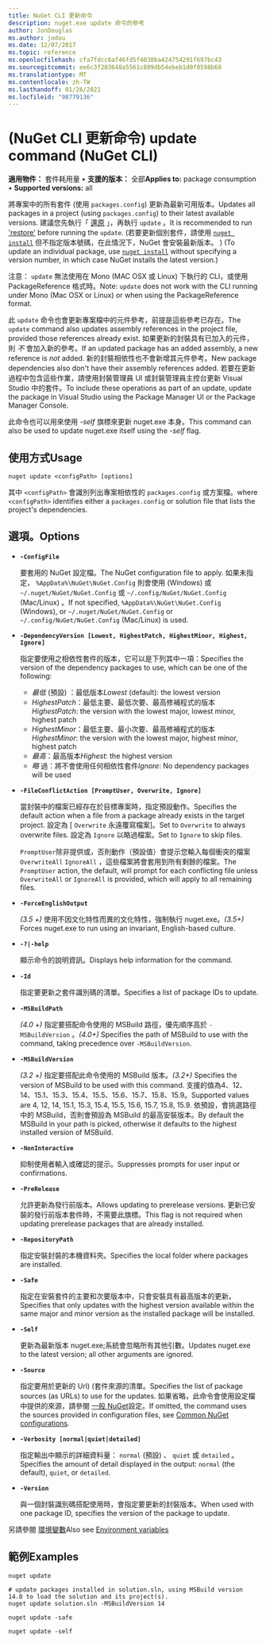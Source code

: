 ```yaml
---
title: NuGet CLI 更新命令
description: nuget.exe update 命令的參考
author: JonDouglas
ms.author: jodou
ms.date: 12/07/2017
ms.topic: reference
ms.openlocfilehash: cfa7fdcc6af46fd5f4030ba424754291f697bc43
ms.sourcegitcommit: ee6c3f203648a5561c809db54ebeb1d0f0598b68
ms.translationtype: MT
ms.contentlocale: zh-TW
ms.lasthandoff: 01/26/2021
ms.locfileid: "98779136"
---
```

# <a name="update-command-nuget-cli"></a><span data-ttu-id="1a0d2-103"> (NuGet CLI 更新命令) </span><span class="sxs-lookup"><span data-stu-id="1a0d2-103">update command (NuGet CLI)</span></span>

<span data-ttu-id="1a0d2-104">**適用物件：** 套件耗用量 &bullet; **支援的版本：** 全部</span><span class="sxs-lookup"><span data-stu-id="1a0d2-104">**Applies to:** package consumption &bullet; **Supported versions:** all</span></span>

<span data-ttu-id="1a0d2-105">將專案中的所有套件 (使用 `packages.config`) 更新為最新可用版本。</span><span class="sxs-lookup"><span data-stu-id="1a0d2-105">Updates all packages in a project (using `packages.config`) to their latest available versions.</span></span> <span data-ttu-id="1a0d2-106">建議您先執行「 [還原](cli-ref-restore.md) 」，再執行 `update` 。</span><span class="sxs-lookup"><span data-stu-id="1a0d2-106">It is recommended to run ['restore'](cli-ref-restore.md) before running the `update`.</span></span> <span data-ttu-id="1a0d2-107"> (若要更新個別套件，請使用 [`nuget install`](cli-ref-install.md) 但不指定版本號碼，在此情況下，NuGet 會安裝最新版本。 ) </span><span class="sxs-lookup"><span data-stu-id="1a0d2-107">(To update an individual package, use [`nuget install`](cli-ref-install.md) without specifying a version number, in which case NuGet installs the latest version.)</span></span>

<span data-ttu-id="1a0d2-108">注意： `update` 無法使用在 Mono (MAC OSX 或 Linux) 下執行的 CLI，或使用 PackageReference 格式時。</span><span class="sxs-lookup"><span data-stu-id="1a0d2-108">Note: `update` does not work with the CLI running under Mono (Mac OSX or Linux) or when using the PackageReference format.</span></span>

<span data-ttu-id="1a0d2-109">此 `update` 命令也會更新專案檔中的元件參考，前提是這些參考已存在。</span><span class="sxs-lookup"><span data-stu-id="1a0d2-109">The `update` command also updates assembly references in the project file, provided those references already exist.</span></span> <span data-ttu-id="1a0d2-110">如果更新的封裝具有已加入的元件，則 *不* 會加入新的參考。</span><span class="sxs-lookup"><span data-stu-id="1a0d2-110">If an updated package has an added assembly, a new reference is *not* added.</span></span> <span data-ttu-id="1a0d2-111">新的封裝相依性也不會新增其元件參考。</span><span class="sxs-lookup"><span data-stu-id="1a0d2-111">New package dependencies also don't have their assembly references added.</span></span> <span data-ttu-id="1a0d2-112">若要在更新過程中包含這些作業，請使用封裝管理員 UI 或封裝管理員主控台更新 Visual Studio 中的套件。</span><span class="sxs-lookup"><span data-stu-id="1a0d2-112">To include these operations as part of an update, update the package in Visual Studio using the Package Manager UI or the Package Manager Console.</span></span>

<span data-ttu-id="1a0d2-113">此命令也可以用來使用 *-self* 旗標來更新 nuget.exe 本身。</span><span class="sxs-lookup"><span data-stu-id="1a0d2-113">This command can also be used to update nuget.exe itself using the *-self* flag.</span></span>

## <a name="usage"></a><span data-ttu-id="1a0d2-114">使用方式</span><span class="sxs-lookup"><span data-stu-id="1a0d2-114">Usage</span></span>

```cli
nuget update <configPath> [options]
```

<span data-ttu-id="1a0d2-115">其中 `<configPath>` 會識別列出專案相依性的 `packages.config` 或方案檔。</span><span class="sxs-lookup"><span data-stu-id="1a0d2-115">where `<configPath>` identifies either a `packages.config` or solution file that lists the project's dependencies.</span></span>

## <a name="options"></a><span data-ttu-id="1a0d2-116">選項。</span><span class="sxs-lookup"><span data-stu-id="1a0d2-116">Options</span></span>

- **`-ConfigFile`**

  <span data-ttu-id="1a0d2-117">要套用的 NuGet 設定檔。</span><span class="sxs-lookup"><span data-stu-id="1a0d2-117">The NuGet configuration file to apply.</span></span> <span data-ttu-id="1a0d2-118">如果未指定， `%AppData%\NuGet\NuGet.Config` 則會使用 (Windows) 或 `~/.nuget/NuGet/NuGet.Config` 或 `~/.config/NuGet/NuGet.Config` (Mac/Linux) 。</span><span class="sxs-lookup"><span data-stu-id="1a0d2-118">If not specified, `%AppData%\NuGet\NuGet.Config` (Windows), or `~/.nuget/NuGet/NuGet.Config` or `~/.config/NuGet/NuGet.Config` (Mac/Linux) is used.</span></span>
  
- **`-DependencyVersion [Lowest, HighestPatch, HighestMinor, Highest, Ignore]`**

  <span data-ttu-id="1a0d2-119">指定要使用之相依性套件的版本，它可以是下列其中一項：</span><span class="sxs-lookup"><span data-stu-id="1a0d2-119">Specifies the version of the dependency packages to use, which can be one of the following:</span></span><br/><ul><li><span data-ttu-id="1a0d2-120">*最低* (預設) ：最低版本</span><span class="sxs-lookup"><span data-stu-id="1a0d2-120">*Lowest* (default): the lowest version</span></span></li><li><span data-ttu-id="1a0d2-121">*HighestPatch*：最低主要、最低次要、最高修補程式的版本</span><span class="sxs-lookup"><span data-stu-id="1a0d2-121">*HighestPatch*: the version with the lowest major, lowest minor, highest patch</span></span></li><li><span data-ttu-id="1a0d2-122">*HighestMinor*：最低主要、最小次要、最高修補程式的版本</span><span class="sxs-lookup"><span data-stu-id="1a0d2-122">*HighestMinor*: the version with the lowest major, highest minor, highest patch</span></span></li><li><span data-ttu-id="1a0d2-123">*最高*：最高版本</span><span class="sxs-lookup"><span data-stu-id="1a0d2-123">*Highest*: the highest version</span></span></li><li><span data-ttu-id="1a0d2-124">*略* 過：將不會使用任何相依性套件</span><span class="sxs-lookup"><span data-stu-id="1a0d2-124">*Ignore*: No dependency packages will be used</span></span></li></ul>

- **`-FileConflictAction [PromptUser, Overwrite, Ignore]`**

  <span data-ttu-id="1a0d2-125">當封裝中的檔案已經存在於目標專案時，指定預設動作。</span><span class="sxs-lookup"><span data-stu-id="1a0d2-125">Specifies the default action when a file from a package already exists in the target project.</span></span> <span data-ttu-id="1a0d2-126">設定為 [ `Overwrite` 永遠覆寫檔案]。</span><span class="sxs-lookup"><span data-stu-id="1a0d2-126">Set to `Overwrite` to always overwrite files.</span></span> <span data-ttu-id="1a0d2-127">設定為 `Ignore` 以略過檔案。</span><span class="sxs-lookup"><span data-stu-id="1a0d2-127">Set to `Ignore` to skip files.</span></span>

  <span data-ttu-id="1a0d2-128">`PromptUser`除非提供或，否則動作（預設值）會提示您輸入每個衝突的檔案 `OverwriteAll` `IgnoreAll` ，這些檔案將會套用到所有剩餘的檔案。</span><span class="sxs-lookup"><span data-stu-id="1a0d2-128">The `PromptUser` action, the default, will prompt for each conflicting file unless `OverwriteAll` or `IgnoreAll` is provided, which will apply to all remaining files.</span></span>

- **`-ForceEnglishOutput`**

  <span data-ttu-id="1a0d2-129">*(3.5 +)* 使用不因文化特性而異的文化特性，強制執行 nuget.exe。</span><span class="sxs-lookup"><span data-stu-id="1a0d2-129">*(3.5+)* Forces nuget.exe to run using an invariant, English-based culture.</span></span>

- **`-?|-help`**

  <span data-ttu-id="1a0d2-130">顯示命令的說明資訊。</span><span class="sxs-lookup"><span data-stu-id="1a0d2-130">Displays help information for the command.</span></span>

- **`-Id`**

  <span data-ttu-id="1a0d2-131">指定要更新之套件識別碼的清單。</span><span class="sxs-lookup"><span data-stu-id="1a0d2-131">Specifies a list of package IDs to update.</span></span>

- **`-MSBuildPath`**

  <span data-ttu-id="1a0d2-132">*(4.0 +)* 指定要搭配命令使用的 MSBuild 路徑，優先順序高於 `-MSBuildVersion` 。</span><span class="sxs-lookup"><span data-stu-id="1a0d2-132">*(4.0+)* Specifies the path of MSBuild to use with the command, taking precedence over `-MSBuildVersion`.</span></span>

- **`-MSBuildVersion`**

  <span data-ttu-id="1a0d2-133">*(3.2 +)* 指定要搭配此命令使用的 MSBuild 版本。</span><span class="sxs-lookup"><span data-stu-id="1a0d2-133">*(3.2+)* Specifies the version of MSBuild to be used with this command.</span></span> <span data-ttu-id="1a0d2-134">支援的值為4、12、14、15.1、15.3、15.4、15.5、15.6、15.7、15.8、15.9。</span><span class="sxs-lookup"><span data-stu-id="1a0d2-134">Supported values are 4, 12, 14, 15.1, 15.3, 15.4, 15.5, 15.6, 15.7, 15.8, 15.9.</span></span> <span data-ttu-id="1a0d2-135">依預設，會挑選路徑中的 MSBuild，否則會預設為 MSBuild 的最高安裝版本。</span><span class="sxs-lookup"><span data-stu-id="1a0d2-135">By default the MSBuild in your path is picked, otherwise it defaults to the highest installed version of MSBuild.</span></span>

- **`-NonInteractive`**

  <span data-ttu-id="1a0d2-136">抑制使用者輸入或確認的提示。</span><span class="sxs-lookup"><span data-stu-id="1a0d2-136">Suppresses prompts for user input or confirmations.</span></span>

- **`-PreRelease`**

  <span data-ttu-id="1a0d2-137">允許更新為發行前版本。</span><span class="sxs-lookup"><span data-stu-id="1a0d2-137">Allows updating to prerelease versions.</span></span> <span data-ttu-id="1a0d2-138">更新已安裝的發行前版本套件時，不需要此旗標。</span><span class="sxs-lookup"><span data-stu-id="1a0d2-138">This flag is not required when updating prerelease packages that are already installed.</span></span>

- **`-RepositoryPath`**

  <span data-ttu-id="1a0d2-139">指定安裝封裝的本機資料夾。</span><span class="sxs-lookup"><span data-stu-id="1a0d2-139">Specifies the local folder where packages are installed.</span></span>

- **`-Safe`**

  <span data-ttu-id="1a0d2-140">指定在安裝套件的主要和次要版本中，只會安裝具有最高版本的更新。</span><span class="sxs-lookup"><span data-stu-id="1a0d2-140">Specifies that only updates with the highest version available within the same major and minor version as the installed package will be installed.</span></span>

- **`-Self`**

  <span data-ttu-id="1a0d2-141">更新為最新版本 nuget.exe;系統會忽略所有其他引數。</span><span class="sxs-lookup"><span data-stu-id="1a0d2-141">Updates nuget.exe to the latest version; all other arguments are ignored.</span></span>

- **`-Source`**

  <span data-ttu-id="1a0d2-142">指定要用於更新的 Url)  (套件來源的清單。</span><span class="sxs-lookup"><span data-stu-id="1a0d2-142">Specifies the list of package sources (as URLs) to use for the updates.</span></span> <span data-ttu-id="1a0d2-143">如果省略，此命令會使用設定檔中提供的來源，請參閱 [一般 NuGet](../../consume-packages/configuring-nuget-behavior.md)設定。</span><span class="sxs-lookup"><span data-stu-id="1a0d2-143">If omitted, the command uses the sources provided in configuration files, see [Common NuGet configurations](../../consume-packages/configuring-nuget-behavior.md).</span></span>

- **`-Verbosity [normal|quiet|detailed]`**

  <span data-ttu-id="1a0d2-144">指定輸出中顯示的詳細資料量： `normal` (預設) 、 `quiet` 或 `detailed` 。</span><span class="sxs-lookup"><span data-stu-id="1a0d2-144">Specifies the amount of detail displayed in the output: `normal` (the default), `quiet`, or `detailed`.</span></span>

- **`-Version`**

  <span data-ttu-id="1a0d2-145">與一個封裝識別碼搭配使用時，會指定要更新的封裝版本。</span><span class="sxs-lookup"><span data-stu-id="1a0d2-145">When used with one package ID, specifies the version of the package to update.</span></span>

<span data-ttu-id="1a0d2-146">另請參閱 [環境變數](cli-ref-environment-variables.md)</span><span class="sxs-lookup"><span data-stu-id="1a0d2-146">Also see [Environment variables](cli-ref-environment-variables.md)</span></span>

## <a name="examples"></a><span data-ttu-id="1a0d2-147">範例</span><span class="sxs-lookup"><span data-stu-id="1a0d2-147">Examples</span></span>

```cli
nuget update

# update packages installed in solution.sln, using MSBuild version 14.0 to load the solution and its project(s).
nuget update solution.sln -MSBuildVersion 14

nuget update -safe

nuget update -self
```
